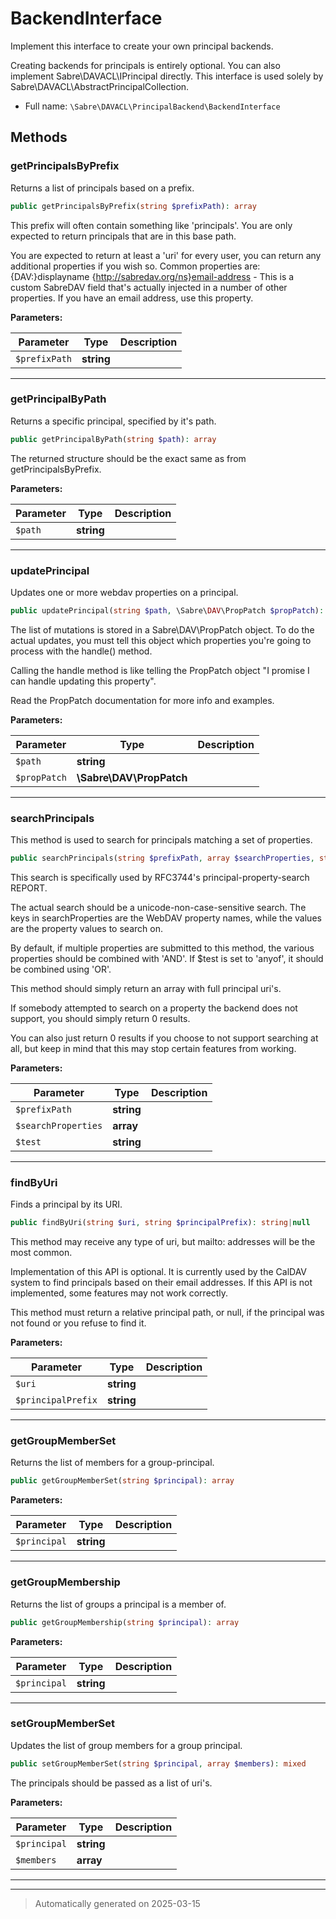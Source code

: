 
# BackendInterface

Implement this interface to create your own principal backends.

Creating backends for principals is entirely optional. You can also
implement Sabre\DAVACL\IPrincipal directly. This interface is used solely by
Sabre\DAVACL\AbstractPrincipalCollection.

* Full name: `\Sabre\DAVACL\PrincipalBackend\BackendInterface`



## Methods


### getPrincipalsByPrefix

Returns a list of principals based on a prefix.

```php
public getPrincipalsByPrefix(string $prefixPath): array
```

This prefix will often contain something like 'principals'. You are only
expected to return principals that are in this base path.

You are expected to return at least a 'uri' for every user, you can
return any additional properties if you wish so. Common properties are:
  {DAV:}displayname
  {http://sabredav.org/ns}email-address - This is a custom SabreDAV
    field that's actually injected in a number of other properties. If
    you have an email address, use this property.






**Parameters:**

| Parameter | Type | Description |
|-----------|------|-------------|
| `$prefixPath` | **string** |  |





***

### getPrincipalByPath

Returns a specific principal, specified by it's path.

```php
public getPrincipalByPath(string $path): array
```

The returned structure should be the exact same as from
getPrincipalsByPrefix.






**Parameters:**

| Parameter | Type | Description |
|-----------|------|-------------|
| `$path` | **string** |  |





***

### updatePrincipal

Updates one or more webdav properties on a principal.

```php
public updatePrincipal(string $path, \Sabre\DAV\PropPatch $propPatch): mixed
```

The list of mutations is stored in a Sabre\DAV\PropPatch object.
To do the actual updates, you must tell this object which properties
you're going to process with the handle() method.

Calling the handle method is like telling the PropPatch object "I
promise I can handle updating this property".

Read the PropPatch documentation for more info and examples.






**Parameters:**

| Parameter | Type | Description |
|-----------|------|-------------|
| `$path` | **string** |  |
| `$propPatch` | **\Sabre\DAV\PropPatch** |  |





***

### searchPrincipals

This method is used to search for principals matching a set of
properties.

```php
public searchPrincipals(string $prefixPath, array $searchProperties, string $test = &#039;allof&#039;): array
```

This search is specifically used by RFC3744's principal-property-search
REPORT.

The actual search should be a unicode-non-case-sensitive search. The
keys in searchProperties are the WebDAV property names, while the values
are the property values to search on.

By default, if multiple properties are submitted to this method, the
various properties should be combined with 'AND'. If $test is set to
'anyof', it should be combined using 'OR'.

This method should simply return an array with full principal uri's.

If somebody attempted to search on a property the backend does not
support, you should simply return 0 results.

You can also just return 0 results if you choose to not support
searching at all, but keep in mind that this may stop certain features
from working.






**Parameters:**

| Parameter | Type | Description |
|-----------|------|-------------|
| `$prefixPath` | **string** |  |
| `$searchProperties` | **array** |  |
| `$test` | **string** |  |





***

### findByUri

Finds a principal by its URI.

```php
public findByUri(string $uri, string $principalPrefix): string|null
```

This method may receive any type of uri, but mailto: addresses will be
the most common.

Implementation of this API is optional. It is currently used by the
CalDAV system to find principals based on their email addresses. If this
API is not implemented, some features may not work correctly.

This method must return a relative principal path, or null, if the
principal was not found or you refuse to find it.






**Parameters:**

| Parameter | Type | Description |
|-----------|------|-------------|
| `$uri` | **string** |  |
| `$principalPrefix` | **string** |  |





***

### getGroupMemberSet

Returns the list of members for a group-principal.

```php
public getGroupMemberSet(string $principal): array
```








**Parameters:**

| Parameter | Type | Description |
|-----------|------|-------------|
| `$principal` | **string** |  |





***

### getGroupMembership

Returns the list of groups a principal is a member of.

```php
public getGroupMembership(string $principal): array
```








**Parameters:**

| Parameter | Type | Description |
|-----------|------|-------------|
| `$principal` | **string** |  |





***

### setGroupMemberSet

Updates the list of group members for a group principal.

```php
public setGroupMemberSet(string $principal, array $members): mixed
```

The principals should be passed as a list of uri's.






**Parameters:**

| Parameter | Type | Description |
|-----------|------|-------------|
| `$principal` | **string** |  |
| `$members` | **array** |  |





***


***
> Automatically generated on 2025-03-15
